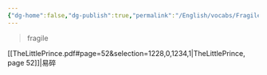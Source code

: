 ```yaml
---
{"dg-home":false,"dg-publish":true,"permalink":"/English/vocabs/Fragile/","dgPassFrontmatter":true}
---
```



> fragile

[[TheLittlePrince.pdf#page=52&selection=1228,0,1234,1|TheLittlePrince, page 52]]|易碎
